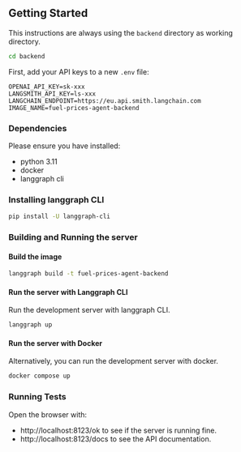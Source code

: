 ## Getting Started

This instructions are always using the `backend` directory as working directory.
```bash
cd backend
```

First, add your API keys to a new `.env` file:

```
OPENAI_API_KEY=sk-xxx
LANGSMITH_API_KEY=ls-xxx
LANGCHAIN_ENDPOINT=https://eu.api.smith.langchain.com
IMAGE_NAME=fuel-prices-agent-backend
```

### Dependencies
Please ensure you have installed:
- python 3.11
- docker
- langgraph cli

### Installing langgraph CLI
```bash
pip install -U langgraph-cli
```

### Building and Running the server

#### Build the image
```bash
langgraph build -t fuel-prices-agent-backend
```

#### Run the server with Langgraph CLI
Run the development server with langgraph CLI.
```bash
langgraph up
```

#### Run the server with Docker
Alternatively, you can run the development server with docker.
```bash
docker compose up
```

### Running Tests
Open the browser with:
- http://localhost:8123/ok to see if the server is running fine.
- http://localhost:8123/docs to see the API documentation.